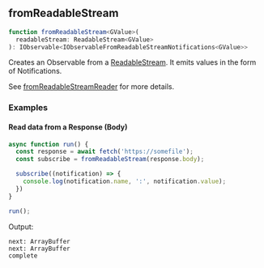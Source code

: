 ## fromReadableStream

```ts
function fromReadableStream<GValue>(
  readableStream: ReadableStream<GValue>
): IObservable<IObservableFromReadableStreamNotifications<GValue>>
```

Creates an Observable from a [ReadableStream](https://streams.spec.whatwg.org/#rs-class). It emits values in the
form of Notifications.

See [fromReadableStreamReader](../from-readable-stream-reader/from-readable-stream-reader.md) for more details.

### Examples

#### Read data from a Response (Body)

```ts
async function run() {
  const response = await fetch('https://somefile');
  const subscribe = fromReadableStream(response.body);

  subscribe((notification) => {
    console.log(notification.name, ':', notification.value);
  })
}

run();
```

Output:

```text
next: ArrayBuffer
next: ArrayBuffer
complete
```
